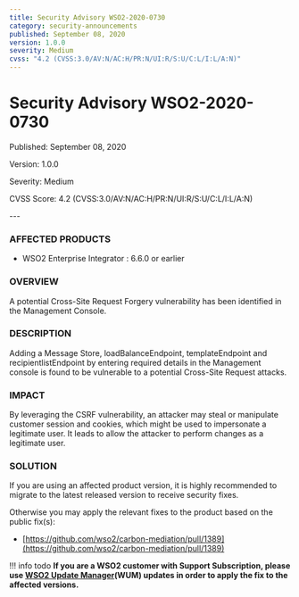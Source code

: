 ```yaml
---
title: Security Advisory WSO2-2020-0730
category: security-announcements
published: September 08, 2020
version: 1.0.0
severity: Medium
cvss: "4.2 (CVSS:3.0/AV:N/AC:H/PR:N/UI:R/S:U/C:L/I:L/A:N)"
---
```


# Security Advisory WSO2-2020-0730

<p class="doc-info">Published: September 08, 2020</p>
<p class="doc-info">Version: 1.0.0</p>
<p class="doc-info">Severity: Medium</p>
<p class="doc-info">CVSS Score: 4.2 (CVSS:3.0/AV:N/AC:H/PR:N/UI:R/S:U/C:L/I:L/A:N)</p>
---

### AFFECTED PRODUCTS
* WSO2 Enterprise Integrator : 6.6.0 or earlier


### OVERVIEW
A potential Cross-Site Request Forgery vulnerability has been identified in the Management Console.


### DESCRIPTION
Adding a Message Store, loadBalanceEndpoint, templateEndpoint and recipientlistEndpoint by entering required details in the Management console is found to be vulnerable to a potential Cross-Site Request attacks.


### IMPACT
By leveraging the CSRF vulnerability, an attacker may steal or manipulate customer session and cookies, which might be used to impersonate a legitimate user. It leads to allow the attacker to perform changes as a legitimate user.


### SOLUTION
If you are using an affected product version, it is highly recommended to migrate to the latest released version to receive security fixes.

Otherwise you may apply the relevant fixes to the product based on the public fix(s):

* [https://github.com/wso2/carbon-mediation/pull/1389](https://github.com/wso2/carbon-mediation/pull/1389)


!!! info todo
    **If you are a WSO2 customer with Support Subscription, please use [WSO2 Update Manager](https://wso2.com/updates/wum)(WUM) updates in order to apply the fix to the affected versions.**
